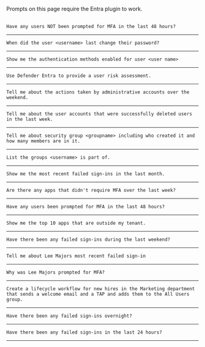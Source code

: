 Prompts on this page require the Entra plugin to work.
<br><br>
```
Have any users NOT been prompted for MFA in the last 48 hours?
```
---
```
When did the user <username> last change their password?
```
---
```
Show me the authentication methods enabled for user <user name>
```
---
```
Use Defender Entra to provide a user risk assessment.
```
---
```
Tell me about the actions taken by administrative accounts over the weekend.
```
---
```
Tell me about the user accounts that were successfully deleted users in the last week.
```
---
```
Tell me about security group <groupname> including who created it and how many members are in it.
```
---
```
List the groups <username> is part of.
```
---
```
Show me the most recent failed sign-ins in the last month.
```
---
```
Are there any apps that didn't require MFA over the last week?
```
---
```
Have any users been prompted for MFA in the last 48 hours?
```
---
```
Show me the top 10 apps that are outside my tenant.
```
---
```
Have there been any failed sign-ins during the last weekend?
```
---
```
Tell me about Lee Majors most recent failed sign-in
```
---
```
Why was Lee Majors prompted for MFA?
```
---
```
Create a lifecycle workflow for new hires in the Marketing department that sends a welcome email and a TAP and adds them to the All Users group.
```
---
```
Have there been any failed sign-ins overnight?
```
---
```
Have there been any failed sign-ins in the last 24 hours?
```
---

